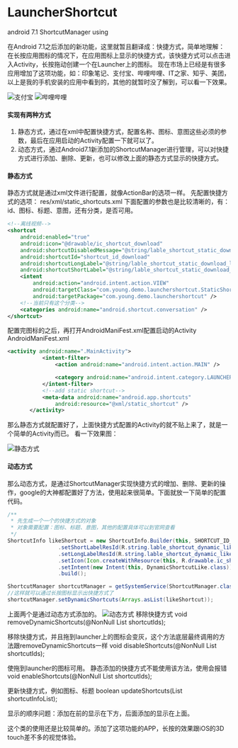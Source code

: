 # LauncherShortcut
android 7.1 ShortcutManager using

在Android 7.1之后添加的新功能，这里就暂且翻译成：快捷方式，简单地理解：在长按应用图标的情况下，在应用图标上显示的快捷方式，该快捷方式可以点击进入Activity，长按拖动创建一个在Launcher上的图标。
  现在市场上已经是有很多应用增加了这项功能，如：印象笔记、支付宝、哔哩哔哩、IT之家、知乎、美团，以上是我的手机安装的应用中看到的，其他的就暂时没了解到，可以看一下效果。
  
 ![支付宝](http://olah6fzfx.bkt.clouddn.com/%E6%94%AF%E4%BB%98%E5%AE%9D_shortcut.png) ![哔哩哔哩](http://olah6fzfx.bkt.clouddn.com/%E5%93%94%E5%93%A9%E5%93%94%E5%93%A9_shortcut.png)
#### 实现有两种方式

 1. 静态方式，通过在xml中配置快捷方式，配置名称、图标、意图这些必须的参数，最后在应用启动的Activity配置一下就可以了。
 2. 动态方式，通过Android7.1新添加的ShortcutManager进行管理，可以对快捷方式进行添加、删除、更新，也可以修改上面的静态方式显示的快捷方式。

#### 静态方式
静态方式就是通过xml文件进行配置，就像ActionBar的选项一样。
先配置快捷方式的选项：
res/xml/static_shortcuts.xml 下面配置的参数也是比较清晰的，有：id、图标、标题、意图，还有分类，是否可用。
``` xml
<!--离线视频-->
<shortcut
    android:enabled="true"
    android:icon="@drawable/ic_shortcut_download"
    android:shortcutDisabledMessage="@string/lable_shortcut_static_download_disable"
    android:shortcutId="shortcut_id_download"
    android:shortcutLongLabel="@string/lable_shortcut_static_download_long"
    android:shortcutShortLabel="@string/lable_shortcut_static_download_short">
    <intent
        android:action="android.intent.action.VIEW"
        android:targetClass="com.young.demo.launchershortcut.StaticShortcutDownload"
        android:targetPackage="com.young.demo.launchershortcut" />
    <!--当前只有这个分类-->
    <categories android:name="android.shortcut.conversation" />
</shortcut>

```
配置完图标的之后，再打开AndroidManiFest.xml配置启动的Activity
AndroidManiFest.xml
``` xml
<activity android:name=".MainActivity">
           <intent-filter>
               <action android:name="android.intent.action.MAIN" />

               <category android:name="android.intent.category.LAUNCHER" />
           </intent-filter>
           <!--add static shortcut-->
           <meta-data android:name="android.app.shortcuts"
               android:resource="@xml/static_shortcut" />
       </activity>
```

那么静态方式就配置好了，上面快捷方式配置的Activity的就不贴上来了，就是一个简单的Activity而已。
看一下效果图：


![静态方式](http://olah6fzfx.bkt.clouddn.com/%E9%9D%99%E6%80%81%E6%96%B9%E5%BC%8F.PNG)



#### 动态方式
那么动态方式，是通过ShortcutManager实现快捷方式的增加、删除、更新的操作，google的大神都配置好了方法，使用起来很简单。下面就放一下简单的配置代码。

``` java
/**
 * 先生成一个一个的快捷方式的对象
 * 对象需要配置：图标、标题、意图，其他的配置具体可以到官网查看
 */
ShortcutInfo likeShortcut = new ShortcutInfo.Builder(this, SHORTCUT_ID_LIKE)
                .setShortLabelResId(R.string.lable_shortcut_dynamic_like_short)
                .setLongLabelResId(R.string.lable_shortcut_dynamic_like_long)
                .setIcon(Icon.createWithResource(this, R.drawable.ic_shortcut_like))
                .setIntent(new Intent(this, DynamicShortcutLike.class))
                .build();

ShortcutManager shortcutManager = getSystemService(ShortcutManager.class);
//这样就可以通过长按图标显示出快捷方式了
shortcutManager.setDynamicShortcuts(Arrays.asList(likeShortcut));


```
上面两个是通过动态方式添加的。
![动态方式](http://olah6fzfx.bkt.clouddn.com/%E5%8A%A8%E6%80%81%E6%96%B9%E5%BC%8F.PNG)
移除快捷方式
void removeDynamicShortcuts(@NonNull List<String> shortcutIds);

移除快捷方式，并且拖到launcher上的图标会变灰，这个方法底层最终调用的方法跟removeDynamicShortcuts一样
void disableShortcuts(@NonNull List<String> shortcutIds);

使拖到launcher的图标可用。  静态添加的快捷方式不能使用该方法，使用会报错
void enableShortcuts(@NonNull List<String> shortcutIds);

更新快捷方式，例如图标、标题
boolean updateShortcuts(List<ShortcutInfo> shortcutInfoList);

显示的顺序问题：添加在前的显示在下方，后面添加的显示在上面。

这个类的使用还是比较简单的。添加了这项功能的APP，长按的效果跟iOS的3D touch差不多的视觉体验。
